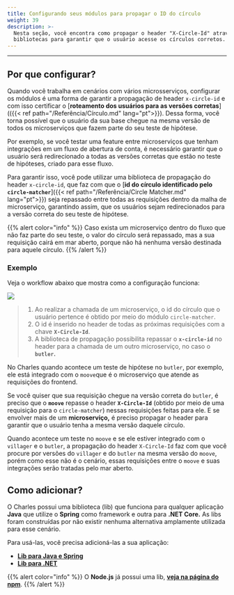 ```yaml
---
title: Configurando seus módulos para propagar o ID do círculo
weight: 39
description: >-
  Nesta seção, você encontra como propagar o header "X-Circle-Id" através de
  bibliotecas para garantir que o usuário acesse os círculos corretos.
---
```


---

## **Por que configurar?** 

Quando você trabalha em cenários com vários microsserviços, configurar os módulos é uma forma de garantir a propagação de header `x-circle-id` e com isso certificar o [**roteamento dos usuários para as versões corretas**](({{< ref path="/Referência/Círculo.md" lang="pt">}}). Dessa forma, você torna possível que o usuário da sua base chegue na mesma versão de todos os microserviços que fazem parte do seu teste de hipótese.

Por exemplo, se você testar uma feature entre microserviços que tenham integrações em um fluxo de abertura de conta, é necessário garantir que o usuário será redirecionado a todas as versões corretas que estão no teste de hipóteses, criado para esse fluxo.

Para garantir isso, você pode utilizar uma biblioteca de propagação do header `x-circle-id`, que faz com que o [**id do círculo identificado pelo `circle-matcher`**]({{< ref path="/Referência/Circle Matcher.md" lang="pt">}}) seja repassado entre todas as requisições dentro da malha de microserviço, garantindo assim, que os usuários sejam redirecionados para a versão correta do seu teste de hipótese.

{{% alert color="info" %}}
Caso exista um microserviço dentro do fluxo que não faz parte do seu teste, o valor do círculo será repassado, mas a sua requisição cairá em mar aberto, porque não há nenhuma versão destinada para aquele círculo. 
{{% /alert %}}

### **Exemplo**

Veja o workflow abaixo que mostra como a configuração funciona: 

![](/shared/header-propagation-ptbr-v2.png)

> 1. Ao realizar a chamada de um microserviço, o id do círculo que o usuário pertence é obtido por meio do módulo `circle-matcher`.
> 2. O id é inserido no header de todas as próximas requisições com a chave **`X-Circle-Id`**.
> 3. A biblioteca de propagação possibilita repassar o **`x-circle-id`** no header para a chamada de um outro microserviço, no caso o **`butler`.**

No Charles quando acontece um teste de hipótese no `butler`, por exemplo, ele está integrado com o `moove`que é o microserviço que atende as requisições do frontend. 

Se você quiser que sua requisição chegue na versão correta do `butler`, é preciso que o **`moove`** repasse o header **`X-Circle-Id`** \(obtido por meio de uma requisição para o `circle-matcher`\) nessas requisições feitas para ele. E se envolver mais de um **microserviço,** é preciso propagar o header para garantir que o usuário tenha a mesma versão daquele círculo.

Quando acontece um teste no `moove` e se ele estiver integrado com o `villager` e o `butler`, a propagação do header `X-Circle-Id` faz com que você procure por versões do `villager` e do `butler` na mesma versão do `moove`, porém como esse não é o cenário, essas requisições entre o `moove` e suas integrações serão tratadas pelo mar aberto.

## **Como adicionar?**

O Charles possui uma biblioteca \(lib\) que funciona para qualquer aplicação **Java** que utilize o **Spring** como framework e outra para **.NET Core.** As libs foram construídas por não existir nenhuma alternativa amplamente utilizada para esse cenário. 

Para usá-las, você precisa adicioná-las a sua aplicação:

* [**Lib para Java e Spring** ](https://github.com/ZupIT/charlescd/tree/master/tracing/spring)
* [**Lib para .NET**](https://github.com/ZupIT/charlescd/tree/master/tracing/dotnet-core%20)

{{% alert color="info" %}}
O **Node.js** já possui uma lib, [**veja na página do npm**](https://www.npmjs.com/package/hpropagate). 
{{% /alert %}}
